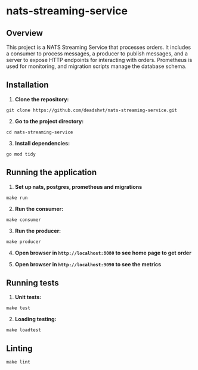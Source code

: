 # nats-streaming-service

## Overview
This project is a NATS Streaming Service that processes orders. 
It includes a consumer to process messages, a producer to publish messages, and a server to expose HTTP endpoints for interacting with orders. 
Prometheus is used for monitoring, and migration scripts manage the database schema.

## Installation

1. **Clone the repository:**

```shell
git clone https://github.com/deadshvt/nats-streaming-service.git
```

2. **Go to the project directory:**

```shell
cd nats-streaming-service
```

3. **Install dependencies:**

```shell
go mod tidy
```

## Running the application

1. **Set up nats, postgres, prometheus and migrations**

```shell
make run
```

2. **Run the consumer:**

```shell
make consumer
```

3. **Run the producer:**

```shell
make producer
```

4. **Open browser in `http://localhost:8080` to see home page to get order**

5. **Open browser in `http://localhost:9090` to see the metrics**

## Running tests

1. **Unit tests:**

```shell
make test
```

2. **Loading testing:**

```shell
make loadtest
```

## Linting

```shell
make lint
```
